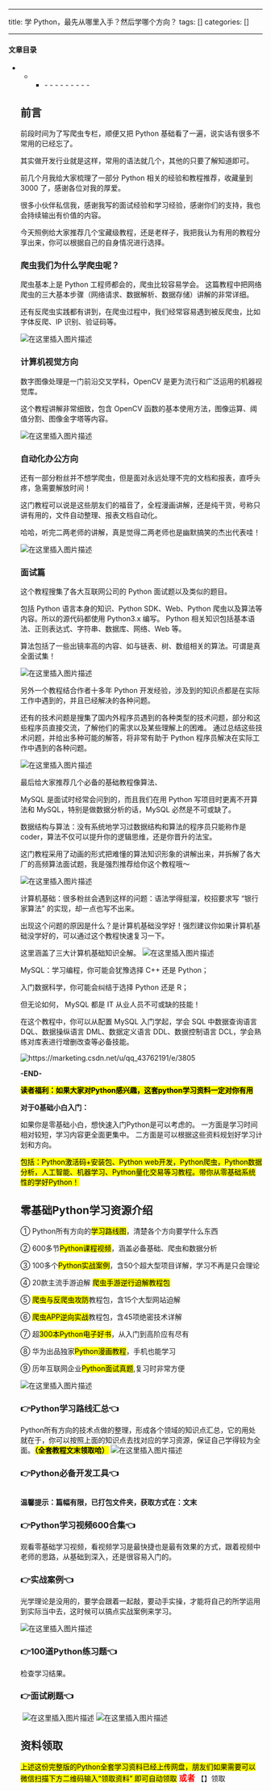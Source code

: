 
--- 
title:  学 Python，最先从哪里入手？然后学哪个方向？ 
tags: []
categories: [] 

---


#### 文章目录
- - <ul><li>- - - - - - - - - 


## 前言

前段时间为了写爬虫专栏，顺便又把 Python 基础看了一遍，说实话有很多不常用的已经忘了。

其实做开发行业就是这样，常用的语法就几个，其他的只要了解知道即可。

前几个月我给大家梳理了一部分 Python 相关的经验和教程推荐，收藏量到 3000 了，感谢各位对我的厚爱。

很多小伙伴私信我，感谢我写的面试经验和学习经验，感谢你们的支持，我也会持续输出有价值的内容。

今天照例给大家推荐几个宝藏级教程，还是老样子，我把我认为有用的教程分享出来，你可以根据自己的自身情况进行选择。

### 爬虫我们为什么学爬虫呢？

爬虫基本上是 Python 工程师都会的，爬虫比较容易学会。 这篇教程中把网络爬虫的三大基本步骤（网络请求、数据解析、数据存储）讲解的非常详细。

还有反爬虫实践都有讲到，在爬虫过程中，我们经常容易遇到被反爬虫，比如字体反爬、IP 识别、验证码等。

<img src="https://img-blog.csdnimg.cn/faacabc2a23148aebd82005a2745c1f3.png#pic_center" alt="在这里插入图片描述">

### 计算机视觉方向

数字图像处理是一门前沿交叉学科，OpenCV 是更为流行和广泛运用的机器视觉库。

这个教程讲解非常细致，包含 OpenCV 函数的基本使用方法，图像运算、阈值分割、图像金字塔等内容。

<img src="https://img-blog.csdnimg.cn/img_convert/506456ca339138f1e2caa15d1b0fc144.png#pic_center" alt="在这里插入图片描述">

### 自动化办公方向

还有一部分粉丝并不想学爬虫，但是面对永远处理不完的文档和报表，直呼头疼，急需要解放时间！

这门教程可以说是这些朋友们的福音了，全程漫画讲解，还是纯干货，号称只讲有用的，文件自动整理、报表文档自动化。

哈哈，听完二两老师的讲解，真是觉得二两老师也是幽默搞笑的杰出代表哇！

<img src="https://img-blog.csdnimg.cn/img_convert/b7128e6a71d03c5b4c9dcafb65e9f24e.png#pic_center" alt="在这里插入图片描述">

### 面试篇

这个教程搜集了各大互联网公司的 Python 面试题以及类似的题目。

包括 Python 语言本身的知识、Python SDK、Web、Python 爬虫以及算法等内容。所以的源代码都使用 Python3.x 编写。 Python 相关知识包括基本语法、正则表达式、字符串、数据库、网络、Web 等。

算法包括了一些出镜率高的内容、如与链表、树、数组相关的算法。可谓是真全面试集！

<img src="https://img-blog.csdnimg.cn/img_convert/83ca2d352a3abdf50ccd940b77e820f6.png#pic_center" alt="在这里插入图片描述">

另外一个教程结合作者十多年 Python 开发经验，涉及到的知识点都是在实际工作中遇到的，并且已经解决的各种问题。

还有的技术问题是搜集了国内外程序员遇到的各种类型的技术问题，部分和这些程序员直接交流，了解他们的需求以及某些理解上的困难。 通过总结这些技术问题，并给出多种可能的解答，将非常有助于 Python 程序员解决在实际工作中遇到的各种问题。

<img src="https://img-blog.csdnimg.cn/img_convert/2177ce16bb93ad768e48620ee3d7f5f7.png#pic_center" alt="在这里插入图片描述">

最后给大家推荐几个必备的基础教程像算法、

MySQL 是面试时经常会问到的，而且我们在用 Python 写项目时更离不开算法和 MySQL，特别是做数据分析的话，MySQL 必然是不可或缺了。

数据结构与算法：没有系统地学习过数据结构和算法的程序员只能称作是 coder，算法不仅可以提升你的逻辑思维，还是你晋升的法宝。

这门教程采用了动画的形式把难懂的算法知识形象的讲解出来，并拆解了各大厂的高频算法面试题，我是强烈推荐给你这个教程哦～

<img src="https://img-blog.csdnimg.cn/c5981b4d82b94661b4fe0065588359d3.png#pic_center" alt="在这里插入图片描述">

计算机基础：很多粉丝会遇到这样的问题：语法学得挺溜，校招要求写 “银行家算法” 的实现，却一点也写不出来。

出现这个问题的原因是什么？是计算机基础没学好！强烈建议你如果计算机基础没学好的，可以通过这个教程快速复习一下。

这里涵盖了三大计算机基础知识全解。 <img src="https://img-blog.csdnimg.cn/8a05ae9792ac45b9afe0f772afeb6b18.png#pic_center" alt="在这里插入图片描述">

MySQL：学习编程，你可能会犹豫选择 C++ 还是 Python；

入门数据科学，你可能会纠结于选择 Python 还是 R；

但无论如何， MySQL 都是 IT 从业人员不可或缺的技能！

在这个教程中，你可以从配置 MySQL 入门学起，学会 SQL 中数据查询语言 DQL、数据操纵语言 DML、数据定义语言 DDL、数据控制语言 DCL，学会熟练对库表进行增删改查等必备技能。

<img src="https://img-blog.csdnimg.cn/img_convert/f185dbd503a972d98561da8e79054e0f.png#pic_center" alt="https://marketing.csdn.net/u/qq_43762191/e/3805">

**-END-**

<mark>**读者福利：如果大家对Python感兴趣，这套python学习资料一定对你有用**</mark>

**对于0基础小白入门：**

>  
 如果你是零基础小白，想快速入门Python是可以考虑的。 
 一方面是学习时间相对较短，学习内容更全面更集中。 二方面是可以根据这些资料规划好学习计划和方向。 


<mark>包括：Python激活码+安装包、Python web开发，Python爬虫，Python数据分析，人工智能、机器学习、Python量化交易等习教程。带你从零基础系统性的学好Python！</mark>

## 零基础Python学习资源介绍

① Python所有方向的<mark>学习路线图</mark>，清楚各个方向要学什么东西

② 600多节<mark>Python课程视频</mark>，涵盖必备基础、爬虫和数据分析

③ 100多个<mark>Python实战案例</mark>，含50个超大型项目详解，学习不再是只会理论

④ 20款主流手游迫解 <mark>爬虫手游逆行迫解教程包</mark>

⑤ <mark>爬虫与反爬虫攻防</mark>教程包，含15个大型网站迫解

⑥ <mark>爬虫APP逆向实战</mark>教程包，含45项绝密技术详解

⑦ 超<mark>300本Python电子好书</mark>，从入门到高阶应有尽有

⑧ 华为出品独家<mark>Python漫画教程</mark>，手机也能学习

⑨ 历年互联网企业<mark>Python面试真题</mark>,复习时非常方便

<img src="https://img-blog.csdnimg.cn/7c1055f9bb6e41af9262556bdf20e084.png#pic_center" alt="在这里插入图片描述">

### 👉Python学习路线汇总👈

Python所有方向的技术点做的整理，形成各个领域的知识点汇总，它的用处就在于，你可以按照上面的知识点去找对应的学习资源，保证自己学得较为全面。<mark>**（全套教程文末领取哈）**</mark> <img src="https://img-blog.csdnimg.cn/9f969354b48f4e3ab0253e89203deca2.png#pic_center" alt="在这里插入图片描述">

### 👉Python必备开发工具👈

<img src="https://img-blog.csdnimg.cn/img_convert/6be280b059df8debff4a4b52d6a6ad1f.png#pic_center" alt="">

**温馨提示：篇幅有限，已打包文件夹，获取方式在：文末**

### 👉Python学习视频600合集👈

观看零基础学习视频，看视频学习是最快捷也是最有效果的方式，跟着视频中老师的思路，从基础到深入，还是很容易入门的。 <img src="https://img-blog.csdnimg.cn/img_convert/f2a1e9c7368b6ac7d169ab4147b537f4.png#pic_center" alt="">

### 👉实战案例👈

光学理论是没用的，要学会跟着一起敲，要动手实操，才能将自己的所学运用到实际当中去，这时候可以搞点实战案例来学习。

<img src="https://img-blog.csdnimg.cn/6cf364e7eeb64b0da07021bce5a59ec6.png#pic_center" alt="在这里插入图片描述">

### 👉100道Python练习题👈

检查学习结果。<img src="https://img-blog.csdnimg.cn/img_convert/15bc30b75e1de8c9fa2daab3742d4430.png#pic_center" alt="">

### 👉面试刷题👈

<img src="https://img-blog.csdnimg.cn/img_convert/99f6475fb1237ba21e45d55c67bf83f4.png#pic_center" alt="">

<img src="https://img-blog.csdnimg.cn/3360d1bcb588491dac483ff4c30fb05c.png#pic_center" alt="在这里插入图片描述">

<img src="https://img-blog.csdnimg.cn/49fe592a1ae644c2822a1b4a850724cd.png#pic_center" alt="在这里插入图片描述">

## 资料领取

<mark>上述这份完整版的Python全套学习资料已经上传网盘，朋友们如果需要可以微信扫描下方二维码输入“领取资料” 即可自动领取</mark> <font color="red" size="3"> **或者**</font> 【】领取

